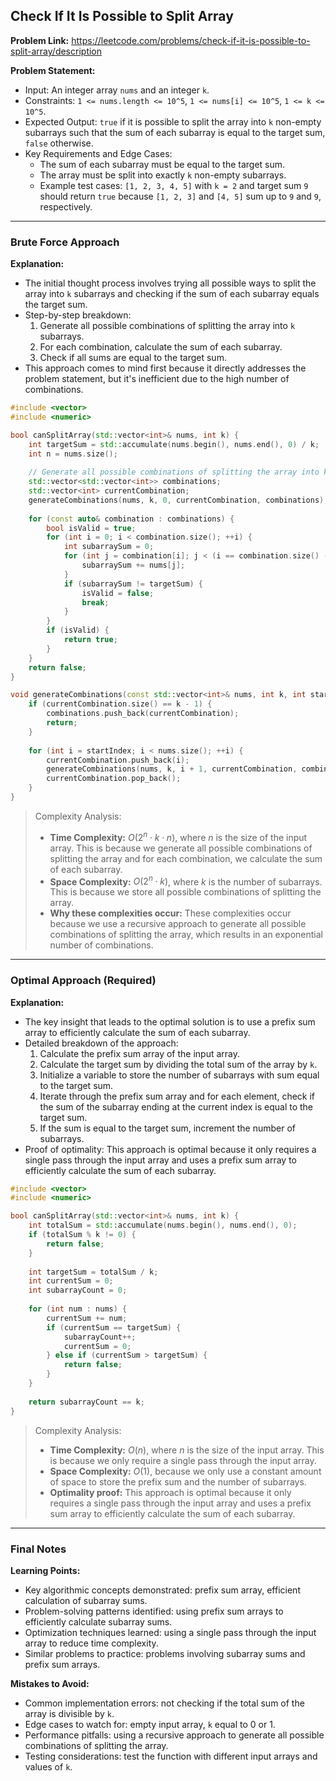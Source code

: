 ## Check If It Is Possible to Split Array
**Problem Link:** https://leetcode.com/problems/check-if-it-is-possible-to-split-array/description

**Problem Statement:**
- Input: An integer array `nums` and an integer `k`.
- Constraints: `1 <= nums.length <= 10^5`, `1 <= nums[i] <= 10^5`, `1 <= k <= 10^5`.
- Expected Output: `true` if it is possible to split the array into `k` non-empty subarrays such that the sum of each subarray is equal to the target sum, `false` otherwise.
- Key Requirements and Edge Cases:
  - The sum of each subarray must be equal to the target sum.
  - The array must be split into exactly `k` non-empty subarrays.
  - Example test cases: `[1, 2, 3, 4, 5]` with `k = 2` and target sum `9` should return `true` because `[1, 2, 3]` and `[4, 5]` sum up to `9` and `9`, respectively.

---

### Brute Force Approach

**Explanation:**
- The initial thought process involves trying all possible ways to split the array into `k` subarrays and checking if the sum of each subarray equals the target sum.
- Step-by-step breakdown:
  1. Generate all possible combinations of splitting the array into `k` subarrays.
  2. For each combination, calculate the sum of each subarray.
  3. Check if all sums are equal to the target sum.
- This approach comes to mind first because it directly addresses the problem statement, but it's inefficient due to the high number of combinations.

```cpp
#include <vector>
#include <numeric>

bool canSplitArray(std::vector<int>& nums, int k) {
    int targetSum = std::accumulate(nums.begin(), nums.end(), 0) / k;
    int n = nums.size();
    
    // Generate all possible combinations of splitting the array into k subarrays
    std::vector<std::vector<int>> combinations;
    std::vector<int> currentCombination;
    generateCombinations(nums, k, 0, currentCombination, combinations);
    
    for (const auto& combination : combinations) {
        bool isValid = true;
        for (int i = 0; i < combination.size(); ++i) {
            int subarraySum = 0;
            for (int j = combination[i]; j < (i == combination.size() - 1 ? n : combination[i + 1]); ++j) {
                subarraySum += nums[j];
            }
            if (subarraySum != targetSum) {
                isValid = false;
                break;
            }
        }
        if (isValid) {
            return true;
        }
    }
    return false;
}

void generateCombinations(const std::vector<int>& nums, int k, int startIndex, std::vector<int>& currentCombination, std::vector<std::vector<int>>& combinations) {
    if (currentCombination.size() == k - 1) {
        combinations.push_back(currentCombination);
        return;
    }
    
    for (int i = startIndex; i < nums.size(); ++i) {
        currentCombination.push_back(i);
        generateCombinations(nums, k, i + 1, currentCombination, combinations);
        currentCombination.pop_back();
    }
}
```

> Complexity Analysis:
> - **Time Complexity:** $O(2^n \cdot k \cdot n)$, where $n$ is the size of the input array. This is because we generate all possible combinations of splitting the array and for each combination, we calculate the sum of each subarray.
> - **Space Complexity:** $O(2^n \cdot k)$, where $k$ is the number of subarrays. This is because we store all possible combinations of splitting the array.
> - **Why these complexities occur:** These complexities occur because we use a recursive approach to generate all possible combinations of splitting the array, which results in an exponential number of combinations.

---

### Optimal Approach (Required)

**Explanation:**
- The key insight that leads to the optimal solution is to use a prefix sum array to efficiently calculate the sum of each subarray.
- Detailed breakdown of the approach:
  1. Calculate the prefix sum array of the input array.
  2. Calculate the target sum by dividing the total sum of the array by `k`.
  3. Initialize a variable to store the number of subarrays with sum equal to the target sum.
  4. Iterate through the prefix sum array and for each element, check if the sum of the subarray ending at the current index is equal to the target sum.
  5. If the sum is equal to the target sum, increment the number of subarrays.
- Proof of optimality: This approach is optimal because it only requires a single pass through the input array and uses a prefix sum array to efficiently calculate the sum of each subarray.

```cpp
#include <vector>
#include <numeric>

bool canSplitArray(std::vector<int>& nums, int k) {
    int totalSum = std::accumulate(nums.begin(), nums.end(), 0);
    if (totalSum % k != 0) {
        return false;
    }
    
    int targetSum = totalSum / k;
    int currentSum = 0;
    int subarrayCount = 0;
    
    for (int num : nums) {
        currentSum += num;
        if (currentSum == targetSum) {
            subarrayCount++;
            currentSum = 0;
        } else if (currentSum > targetSum) {
            return false;
        }
    }
    
    return subarrayCount == k;
}
```

> Complexity Analysis:
> - **Time Complexity:** $O(n)$, where $n$ is the size of the input array. This is because we only require a single pass through the input array.
> - **Space Complexity:** $O(1)$, because we only use a constant amount of space to store the prefix sum and the number of subarrays.
> - **Optimality proof:** This approach is optimal because it only requires a single pass through the input array and uses a prefix sum array to efficiently calculate the sum of each subarray.

---

### Final Notes

**Learning Points:**
- Key algorithmic concepts demonstrated: prefix sum array, efficient calculation of subarray sums.
- Problem-solving patterns identified: using prefix sum arrays to efficiently calculate subarray sums.
- Optimization techniques learned: using a single pass through the input array to reduce time complexity.
- Similar problems to practice: problems involving subarray sums and prefix sum arrays.

**Mistakes to Avoid:**
- Common implementation errors: not checking if the total sum of the array is divisible by `k`.
- Edge cases to watch for: empty input array, `k` equal to 0 or 1.
- Performance pitfalls: using a recursive approach to generate all possible combinations of splitting the array.
- Testing considerations: test the function with different input arrays and values of `k`.